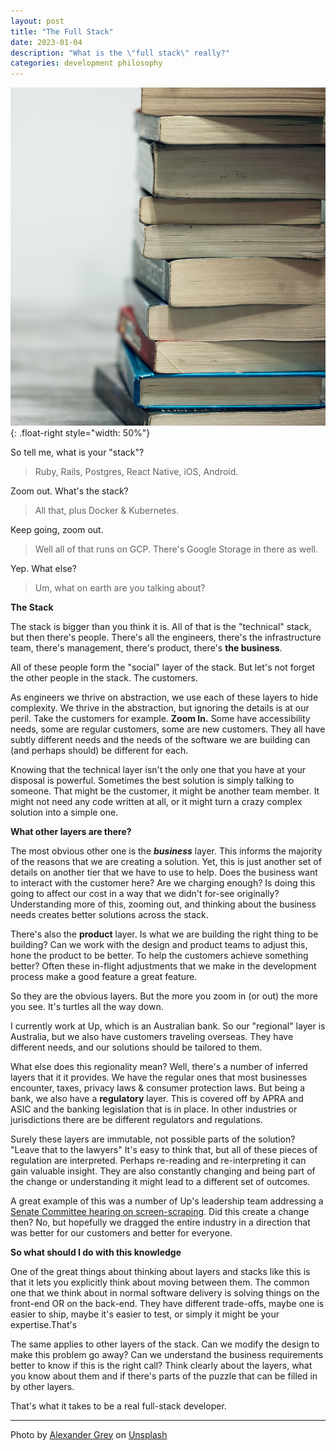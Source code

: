 ```yaml
---
layout: post
title: "The Full Stack"
date: 2023-01-04
description: "What is the \"full stack\" really?"
categories: development philosophy
---
```


![The Full Stack](/assets/images/the-full-stack.jpg){: .float-right style="width: 50%"}

<div class="conversation">
So tell me, what is your "stack"?

> Ruby, Rails, Postgres, React Native, iOS, Android.

Zoom out. What's the stack?

> All that, plus Docker & Kubernetes.

Keep going, zoom out.

> Well all of that runs on GCP. There's Google Storage in there as well.

Yep. What else?

> Um, what on earth are you talking about?

</div>

**The Stack**

The stack is bigger than you think it is. All of that is the "technical" stack, but then there's people. There's all the engineers, there's the infrastructure team, there's management, there's product, there's **the business**.

All of these people form the "social" layer of the stack. But let's not forget the other people in the stack. The customers.

As engineers we thrive on abstraction, we use each of these layers to hide complexity. We thrive in the abstraction, but ignoring the details is at our peril. Take the customers for example. **Zoom In.** Some have accessibility needs, some are regular customers, some are new customers. They all have subtly different needs and the needs of the software we are building can (and perhaps should) be different for each.

Knowing that the technical layer isn't the only one that you have at your disposal is powerful. Sometimes the best solution is simply talking to someone. That might be the customer, it might be another team member. It might not need any code written at all, or it might turn a crazy complex solution into a simple one.

**What other layers are there?**

The most obvious other one is the **_business_** layer. This informs the majority of the reasons that we are creating a solution. Yet, this is just another set of details on another tier that we have to use to help. Does the business want to interact with the customer here? Are we charging enough? Is doing this going to affect our cost in a way that we didn't for-see originally? Understanding more of this, zooming out, and thinking about the business needs creates better solutions across the stack.

There's also the **product** layer. Is what we are building the right thing to be building? Can we work with the design and product teams to adjust this, hone the product to be better. To help the customers achieve something better? Often these in-flight adjustments that we make in the development process make a good feature a great feature.

So they are the obvious layers. But the more you zoom in (or out) the more you see. It's turtles all the way down.

I currently work at Up, which is an Australian bank. So our "regional" layer is Australia, but we also have customers traveling overseas. They have different needs, and our solutions should be tailored to them.

What else does this regionality mean? Well, there's a number of inferred layers that it it provides. We have the regular ones that most businesses encounter, taxes, privacy laws & consumer protection laws. But being a bank, we also have a **regulatory** layer. This is covered off by APRA and ASIC and the banking legislation that is in place. In other industries or jurisdictions there are be different regulators and regulations.

Surely these layers are immutable, not possible parts of the solution? "Leave that to the lawyers" It's easy to think that, but all of these pieces of regulation are interpreted. Perhaps re-reading and re-interpreting it can gain valuable insight. They are also constantly changing and being part of the change or understanding it might lead to a different set of outcomes.

A great example of this was a number of Up's leadership team addressing a [Senate Committee hearing on screen-scraping](https://parlinfo.aph.gov.au/parlInfo/search/display/display.w3p;query=Id%3A%22committees%2Fcommsen%2Faeb4dd20-c72d-46fd-9981-906bea37a2f7%2F0004%22;src1=sm1). Did this create a change then? No, but hopefully we dragged the entire industry in a direction that was better for our customers and better for everyone.

**So what should I do with this knowledge**

One of the great things about thinking about layers and stacks like this is that it lets you explicitly think about moving between them. The common one that we think about in normal software delivery is solving things on the front-end OR on the back-end. They have different trade-offs, maybe one is easier to ship, maybe it's easier to test, or simply it might be your expertise.That's

The same applies to other layers of the stack. Can we modify the design to make this problem go away? Can we understand the business requirements better to know if this is the right call? Think clearly about the layers, what you know about them and if there's parts of the puzzle that can be filled in by other layers.

That's what it takes to be a real full-stack developer.

---

Photo by <a href="https://unsplash.com/@sharonmccutcheon?utm_source=unsplash&utm_medium=referral&utm_content=creditCopyText">Alexander Grey</a> on <a href="https://unsplash.com/photos/eMP4sYPJ9x0?utm_source=unsplash&utm_medium=referral&utm_content=creditCopyText">Unsplash</a>